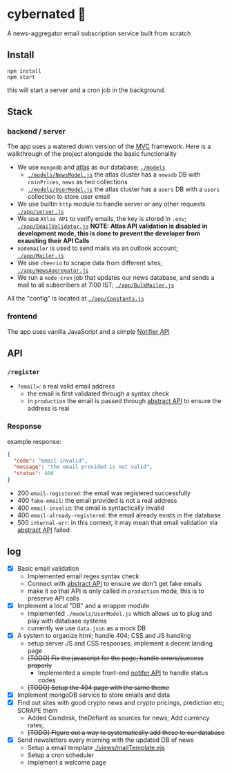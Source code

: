 # cybernated 🤖

A news-aggregator email subscription service built from scratch

## Install

```shell
npm install
npm start
```
this will start a server and a cron job in the background.

## Stack

### backend / server

The app uses a watered down version of the [MVC](https://www.tutorialspoint.com/mvc_framework/mvc_framework_introduction.htm) framework. Here is a walkthrough of the project alongside the basic functionality

- We use `mongodb` and [atlas](https://www.mongodb.com/atlas) as our database; [`./models`](./models)
  - [`./models/NewsModel.js`](./models/NewsModel.js) the atlas cluster has a `newsdb` DB with `coinPrices`, `news` as two collections
  - [`./models/UserModel.js`](./models/UserModel.js) the atlas cluster has a `users` DB with a `users` collection to store user email
- We use builtin `http` module to handle server or any other requests [`./app/server.js`](./app/server.js)
- We use `Atlas API` to verify emails, the key is stored in `.env`; [`./app/EmailValidator.js`](./app/EmailValidator.js)
**NOTE: Atlas API validation is disabled in development mode, this is done to prevent the developer from exausting their API Calls**
- `nodemailer` is used to send mails via an outlook account; [`./app/Mailer.js`](./app/Mailer.js)
- We use `cheerio` to scrape data from different sites; [`./app/NewsAggregator.js`](./app/NewsAggregator.js)
- We run a `node-cron` job that updates our news database, and sends a mail to all subscribers at 7:00 IST; [`./app/BulkMailer.js`](./app/BulkMailer.js)

All the "config" is located at [`./app/Constants.js`](./app/Constants.js)

### frontend

The app uses vanilla JavaScript and a simple [Notifier API](./public/notifier.js)

## API

### `/register`
- `?email=`: a real valid email address
  - the email is first validated through a syntax check 
  - in `production` the email is passed through [abstract API](https://www.abstractapi.com/) to ensure the address is real

### Response

example response:
```JSON
{
  "code": "email-invalid",
  "message": "the email provided is not valid",
  "status": 400
}
```

- 200 `email-registered`: the email was registered successfully
- 400 `fake-email`: the email provided is not a real address
- 400 `email-invalid`: the email is syntactically invalid 
- 400 `email-already-registered`: the email already exists in the database
- 500 `internal-err`: in this context, it may mean that email validation via [abstract API](https://www.abstractapi.com/) failed

## log

- [x] Basic email validation
  - Implemented email regex syntax check
  - Connect with [abstract API](https://www.abstractapi.com/) to ensure we don't get fake emails
  - make it so that API is only called in `production` mode, this is to preserve API calls
- [x] Implement a local "DB" and a wrapper module
  - implemented `./models/UserModel.js` which allows us to plug and play with database systems
  - currently we use `data.json` as a mock DB
- [x] A system to organize html; handle 404; CSS and JS handling
  - setup server JS and CSS responses; implement a decent landing page
  - ~~[TODO] Fix the javascript for the page; handle errors/success properly~~
    - Implemented a simple front-end [notifer API](./public/notifer.js) to handle status codes
  - ~~[TODO] Setup the 404 page with the same theme~~
- [x] Implement mongoDB service to store emails and data
- [x] Find out sites with good crypto news and crypto pricings, prediction etc; SCRAPE them  
  - Added Coindesk, theDefiant as sources for news; Add currency rates;
  - ~~[TODO] Figure out a way to systematically add these to our database~~
- [x] Send newsletters every morning with the updated DB of news
  - Setup a email template [./views/mailTemplate.ejs](./views/mailTemplate.ejs)
  - Setup a cron scheduler
  - implement a welcome page 
